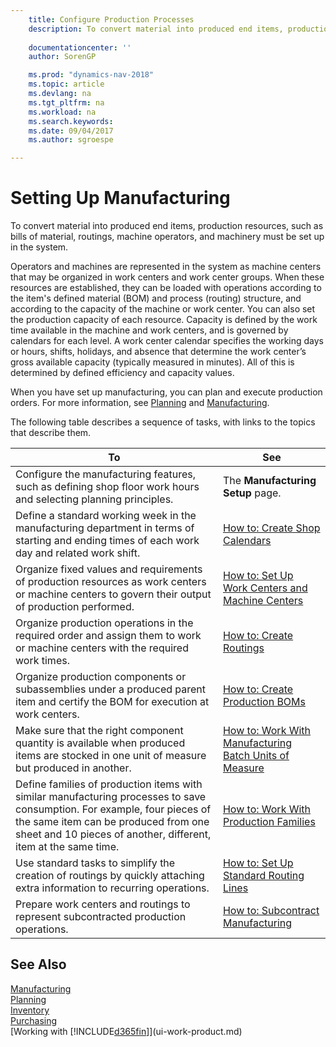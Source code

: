 ```yaml
---
    title: Configure Production Processes 
    description: To convert material into produced end items, production resources, such as bills of material, routings, machine operators, and machinery must be set up in the system.
    
    documentationcenter: ''
    author: SorenGP

    ms.prod: "dynamics-nav-2018"
    ms.topic: article
    ms.devlang: na
    ms.tgt_pltfrm: na
    ms.workload: na
    ms.search.keywords:
    ms.date: 09/04/2017
    ms.author: sgroespe

---
```

# Setting Up Manufacturing
To convert material into produced end items, production resources, such as bills of material, routings, machine operators, and machinery must be set up in the system.

Operators and machines are represented in the system as machine centers that may be organized in work centers and work center groups. When these resources are established, they can be loaded with operations according to the item's defined material (BOM) and process (routing) structure, and according to the capacity of the machine or work center. You can also set the production capacity of each resource. Capacity is defined by the work time available in the machine and work centers, and is governed by calendars for each level. A work center calendar specifies the working days or hours, shifts, holidays, and absence that determine the work center’s gross available capacity (typically measured in minutes). All of this is determined by defined efficiency and capacity values.  

When you have set up manufacturing, you can plan and execute production orders. For more information, see [Planning](production-planning.md) and [Manufacturing](production-manage-manufacturing.md).  

 The following table describes a sequence of tasks, with links to the topics that describe them.   

|**To**|**See**|  
|------------|-------------|  
|Configure the manufacturing features, such as defining shop floor work hours and selecting planning principles.|The **Manufacturing Setup** page.|  
|Define a standard working week in the manufacturing department in terms of starting and ending times of each work day and related work shift.|[How to: Create Shop Calendars](production-how-to-create-work-center-calendars.md)|  
|Organize fixed values and requirements of production resources as work centers or machine centers to govern their output of production performed.|[How to: Set Up Work Centers and Machine Centers](production-how-to-set-up-work-and-machine-centers.md)|
|Organize production operations in the required order and assign them to work or machine centers with the required work times.|[How to: Create Routings](production-how-to-create-routings.md)|
|Organize production components or subassemblies under a produced parent item and certify the BOM for execution at work centers.|[How to: Create Production BOMs](production-how-to-create-production-boms.md)|
|Make sure that the right component quantity is available when produced items are stocked in one unit of measure but produced in another.|[How to: Work With Manufacturing Batch Units of Measure](production-how-to-use-the-manufacturing-batch-unit-of-measure.md)|  
|Define families of production items with similar manufacturing processes to save consumption. For example, four pieces of the same item can be produced from one sheet and 10 pieces of another, different, item at the same time.|[How to: Work With Production Families](production-how-work-family.md)|
|Use standard tasks to simplify the creation of routings by quickly attaching extra information to recurring operations.|[How to: Set Up Standard Routing Lines](production-how-set-up-standard-routing-lines.md)|  
|Prepare work centers and routings to represent subcontracted production operations.|[How to: Subcontract Manufacturing](production-how-to-subcontract-manufacturing.md)|  

## See Also
[Manufacturing](production-manage-manufacturing.md)    
[Planning](production-planning.md)   
[Inventory](inventory-manage-inventory.md)  
[Purchasing](purchasing-manage-purchasing.md)  
[Working with [!INCLUDE[d365fin](includes/d365fin_md.md)]](ui-work-product.md)

